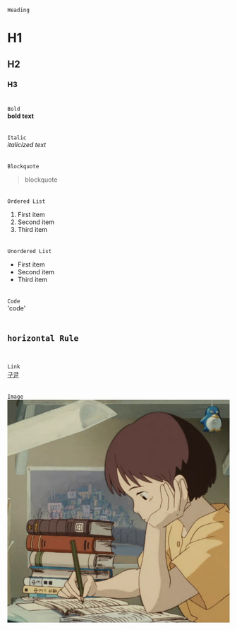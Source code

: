 `Heading`

# H1

## H2

### H3 <br><br>

`Bold` <br>
**bold text** <br><br>

`Italic` <br>
_italicized text_ <br><br>

`Blockquote` <br>

> blockquote

<br> `Ordered List`

1. First item
2. Second item
3. Third item <br><br>

`Unordered List`

- First item
- Second item
- Third item <br><br>

`Code` <br>
'code' <br><br>

## `horizontal Rule` <br><br>

`Link` <br>
[구글](https://www.google.com) <br><br>

`Image` <br>
![프로필](02_Profile_Image.jpg)
